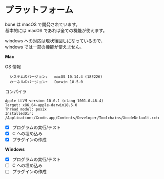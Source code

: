 # プラットフォーム

bone は macOS で開発されています。  
基本的には macOS であれば全ての機能が使えます。

windows への対応は現状後回しになっているので、  
windows では一部の機能が使えません。

**Mac**

OS 情報

```
  システムのバージョン:	macOS 10.14.4 (18E226)
  カーネルのバージョン:	Darwin 18.5.0
```

コンパイラ

```
Apple LLVM version 10.0.1 (clang-1001.0.46.4)
Target: x86_64-apple-darwin18.5.0
Thread model: posix
InstalledDir: /Applications/Xcode.app/Contents/Developer/Toolchains/XcodeDefault.xctoolchain/usr/bin
```

- [x] プログラムの実行/テスト
- [x] C への埋め込み
- [x] プラグインの作成

**Windows**

- [x] プログラムの実行/テスト
- [ ] C への埋め込み
- [ ] プラグインの作成
